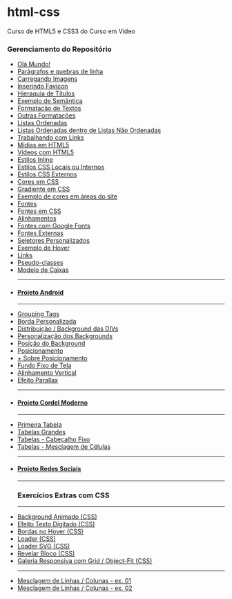 # html-css
 Curso de HTML5 e CSS3 do Curso em Vídeo

### Gerenciamento do Repositório

<ul>
<li><a href="https://viniciusm0raes.github.io/html-css/exercicios/ex001/index.html"> Olá Mundo!</a></li>
<li><a href="https://viniciusm0raes.github.io/html-css/exercicios/ex002/index.html"> Parágrafos e quebras de linha</a></li>
<li><a href="https://viniciusm0raes.github.io/html-css/exercicios/ex003/index.html"> Carregando Imagens</a></li>
<li><a href="https://viniciusm0raes.github.io/html-css/exercicios/ex004/index.html"> Inserindo Favicon</a></li>
<li><a href="https://viniciusm0raes.github.io/html-css/exercicios/ex006/index.html"> Hieraquia de Títulos</a></li>
<li><a href="https://viniciusm0raes.github.io/html-css/exercicios/ex007/index.html"> Exemplo de Semântica</a></li>
<li><a href="https://viniciusm0raes.github.io/html-css/exercicios/ex008/index.html"> Formatação de Textos</a></li>
<li><a href="https://viniciusm0raes.github.io/html-css/exercicios/ex008b/index.html">Outras Formatações</a></li>
<li><a href="https://viniciusm0raes.github.io/html-css/exercicios/ex009/index.html"> Listas Ordenadas</a></li>
<li><a href="https://viniciusm0raes.github.io/html-css/exercicios/ex009b/index.html">Listas Ordenadas dentro de Listas Não Ordenadas</a></li>
<li><a href="https://viniciusm0raes.github.io/html-css/exercicios/ex010/index.html"> Trabalhando com Links</a></li>
<li><a href="https://viniciusm0raes.github.io/html-css/exercicios/ex011/index.html"> Mídias em HTML5</a></li>
<li><a href="https://viniciusm0raes.github.io/html-css/exercicios/ex012/index.html"> Vídeos com HTML5</a></li>
<li><a href="https://viniciusm0raes.github.io/html-css/exercicios/ex013/index.html"> Estilos Inline</a></li>
<li><a href="https://viniciusm0raes.github.io/html-css/exercicios/ex014/index.html"> Estilos CSS Locais ou Internos</a></li>
<li><a href="https://viniciusm0raes.github.io/html-css/exercicios/ex015/index.html"> Estilos CSS Externos</a></li>
<li><a href="https://viniciusm0raes.github.io/html-css/exercicios/ex016/cor01.html"> Cores em CSS</a></li>
<li><a href="https://viniciusm0raes.github.io/html-css/exercicios/ex016/cor02.html"> Gradiente em CSS</a></li>
<li><a href="https://viniciusm0raes.github.io/html-css/exercicios/ex016/cor03.html"> Exemplo de cores em áreas do site</a></li>
<li><a href="https://viniciusm0raes.github.io/html-css/exercicios/ex017/fontes.html"> Fontes</a></li>
<li><a href="https://viniciusm0raes.github.io/html-css/exercicios/ex017/fonte01.html"> Fontes em CSS</a></li>
<li><a href="https://viniciusm0raes.github.io/html-css/exercicios/ex017/fonte02.html"> Alinhamentos</a></li>
<li><a href="https://viniciusm0raes.github.io/html-css/exercicios/ex018/fonte01.html"> Fontes com Google Fonts</a></li>
<li><a href="https://viniciusm0raes.github.io/html-css/exercicios/ex018/fonte02.html"> Fontes Externas</a></li>
<li><a href="https://viniciusm0raes.github.io/html-css/exercicios/ex019/seletor01.html"> Seletores Personalizados</a></li>
<li><a href="https://viniciusm0raes.github.io/html-css/exercicios/ex020/hover.html"> Exemplo de Hover</a></li>
<li><a href="https://viniciusm0raes.github.io/html-css/exercicios/ex020/links.html"> Links</a></li>
<li><a href="https://viniciusm0raes.github.io/html-css/exercicios/ex020/pseudo-classe.html"> Pseudo-classes</a></li>
<li><a href="https://viniciusm0raes.github.io/html-css/exercicios/ex021/caixa01.html"> Modelo de Caixas</a></li>  
  
***
<li><h4><a href="https://viniciusm0raes.github.io/projeto-android/">Projeto Android</a></h4></li>
  
***

<li><a href="https://viniciusm0raes.github.io/html-css/exercicios/ex021/caixa02.html"> Grouping Tags</a></li><li><a href="https://viniciusm0raes.github.io/html-css/exercicios/ex021/caixa03.html"> Borda Personalizada</a></li>
<li><a href="https://viniciusm0raes.github.io/html-css/exercicios/ex022/fundo001.html"> Distribuição / Background das DIVs</a></li>
<li><a href="https://viniciusm0raes.github.io/html-css/exercicios/ex022/fundo002.html"> Personalização dos Backgrounds</a></li>
<li><a href="https://viniciusm0raes.github.io/html-css/exercicios/ex022/fundo003.html"> Posição do Background</a></li>
<li><a href="https://viniciusm0raes.github.io/html-css/exercicios/ex022/fundo004.html"> Posicionamento</a></li>
<li><a href="https://viniciusm0raes.github.io/html-css/exercicios/ex022/fundo005.html"> + Sobre Posicionamento</a></li>
<li><a href="https://viniciusm0raes.github.io/html-css/exercicios/ex022/fundo006.html"> Fundo Fixo de Tela</a></li>
<li><a href="https://viniciusm0raes.github.io/html-css/exercicios/ex022/fundo007.html"> Alinhamento Vertical</a></li>
<li><a href="https://viniciusm0raes.github.io/html-css/exercicios/ex022/parallax.html"> Efeito Parallax</a></li>    
  
***
<li><h4><a href="https://viniciusm0raes.github.io/projeto-cordel/">Projeto Cordel Moderno</a></h4></li> 
  
***

  
<li><a href="https://viniciusm0raes.github.io/html-css/exercicios/ex023/tabela001.html"> Primeira Tabela</a></li>    
<li><a href="https://viniciusm0raes.github.io/html-css/exercicios/ex023/tabela002.html"> Tabelas Grandes</a></li>    
<li><a href="https://viniciusm0raes.github.io/html-css/exercicios/ex023/tabela003.html"> Tabelas - Cabeçalho Fixo</a></li>    
<li><a href="https://viniciusm0raes.github.io/html-css/exercicios/ex023/tabela004.html"> Tabelas - Mesclagem de Células</a></li>    
  
***
 
<li><h4><a href="https://viniciusm0raes.github.io/projeto-rsocial/">Projeto Redes Sociais</a></h4></li> 
  
***
### Exercícios Extras com CSS
  
***

  
<li><a href="https://viniciusm0raes.github.io/html-css/exercicios/ex_extras/background-animado.html"> Background Animado (CSS)</a></li>  
<li><a href="https://viniciusm0raes.github.io/html-css/exercicios/ex_extras/efeito-texto.html"> Efeito Texto Digitado (CSS)</a></li>  
<li><a href="https://viniciusm0raes.github.io/html-css/exercicios/ex_extras/bordas-hover.html"> Bordas no Hover (CSS)</a></li>  
<li><a href="https://viniciusm0raes.github.io/html-css/exercicios/ex_extras/loader-css.html"> Loader (CSS)</a></li>  
<li><a href="https://viniciusm0raes.github.io/html-css/exercicios/ex_extras/loader-css-svg.html"> Loader SVG (CSS)</a></li>  
<li><a href="https://viniciusm0raes.github.io/html-css/exercicios/ex_extras/revelar-bloco.html"> Revelar Bloco (CSS)</a></li>  
<li><a href="https://viniciusm0raes.github.io/html-css/exercicios/ex_extras/grid_object-fit_responsivo.html"> Galeria Responsiva com Grid / Object-Fit (CSS)</a></li>  
  
***

<li><a href="https://viniciusm0raes.github.io/html-css/desafios/013/desafio-013-p01.html"> Mesclagem de Linhas / Colunas - ex. 01</a></li>    
<li><a href="https://viniciusm0raes.github.io/html-css/desafios/013/desafio-013-p02.html"> Mesclagem de Linhas / Colunas - ex. 02</a></li>    
  

</ul>
